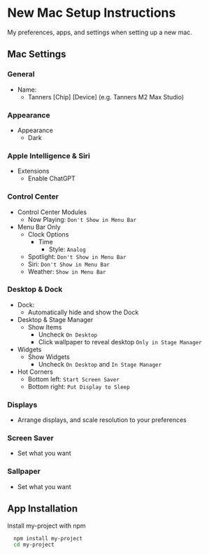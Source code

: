 
# New Mac Setup Instructions

My preferences, apps, and settings when setting up a new mac.


## Mac Settings

### General
- Name:
    - Tanners [Chip] [Device] (e.g. Tanners M2 Max Studio)

### Appearance
- Appearance
    - Dark

### Apple Intelligence & Siri
- Extensions
    - Enable ChatGPT

### Control Center
- Control Center Modules
    - Now Playing: `Don't Show in Menu Bar`
- Menu Bar Only
    - Clock Options
        - Time
            - Style: `Analog`
    - Spotlight: `Don't Show in Menu Bar`
    - Siri: `Don't Show in Menu Bar`
    - Weather: `Show in Menu Bar`

### Desktop & Dock
- Dock:
    - Automatically hide and show the Dock
- Desktop & Stage Manager
    - Show Items
        - Uncheck `On Desktop`
        - Click wallpaper to reveal desktop `Only in Stage Manager`
- Widgets
    - Show Widgets
        - Uncheck `On Desktop` and `In Stage Manager`
- Hot Corners
    - Bottom left: `Start Screen Saver`
    - Bottom right: `Put Display to Sleep`

### Displays
- Arrange displays, and scale resolution to your preferences

### Screen Saver
- Set what you want

### Sallpaper
- Set what you want
## App Installation

Install my-project with npm

```bash
  npm install my-project
  cd my-project
```
